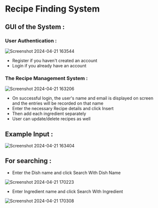 # Recipe Finding System
## GUI of the System : 
### User Authentication :
![Screenshot 2024-04-21 163544](https://github.com/ApekshaHatle/RecipeFindingSystem/assets/124706186/238c235e-3071-4583-a905-9b2a81c4420d)

* Register if you haven't created an account
* Login if you already have an account
 
### The Recipe Management System :
![Screenshot 2024-04-21 163206](https://github.com/ApekshaHatle/RecipeFindingSystem/assets/124706186/1f3d910c-cdd3-4167-b3ef-9b5d14575ea2)

* On successful login, the user's name and email is displayed on screen and the entries will be recorded on that name 
* Enter the necessary Recipe details and click Insert
* Then add each ingredient separately
* User can update/delete recipes as well

## Example Input : 
![Screenshot 2024-04-21 163404](https://github.com/ApekshaHatle/RecipeFindingSystem/assets/124706186/533e2ebd-9308-4f30-aa5e-c1d4e1c627e9)

## For searching :
* Enter the Dish name and click Search With Dish Name
  
![Screenshot 2024-04-21 170223](https://github.com/ApekshaHatle/RecipeFindingSystem/assets/124706186/a5c1d303-26d0-41fb-8864-d723896edac7)

* Enter Ingredient name and click Search With Ingredient
  
![Screenshot 2024-04-21 170308](https://github.com/ApekshaHatle/RecipeFindingSystem/assets/124706186/8d06dd18-e996-4861-8df9-3f1424ce4e72)


